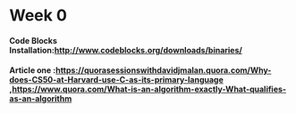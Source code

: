 # Week 0
#### Code Blocks Installation:http://www.codeblocks.org/downloads/binaries/
#### Article one :https://quorasessionswithdavidjmalan.quora.com/Why-does-CS50-at-Harvard-use-C-as-its-primary-language ,https://www.quora.com/What-is-an-algorithm-exactly-What-qualifies-as-an-algorithm
